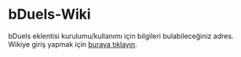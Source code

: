 # bDuels-Wiki
bDuels eklentisi kurulumu/kullanımı için bilgileri bulabileceğiniz adres.<br>
Wikiye giriş yapmak için [buraya tıklayın](https://github.com/bilektugrul/bDuels-Wiki/wiki).
